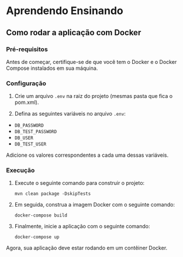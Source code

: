 # Aprendendo Ensinando

## Como rodar a aplicação com Docker

### Pré-requisitos

Antes de começar, certifique-se de que você tem o Docker e o Docker Compose instalados em sua máquina.

### Configuração

1. Crie um arquivo `.env` na raiz do projeto (mesmas pasta que fica o pom.xml).

2. Defina as seguintes variáveis no arquivo `.env`:

- `DB_PASSWORD`
- `DB_TEST_PASSWORD`
- `DB_USER`
- `DB_TEST_USER`

Adicione os valores correspondentes a cada uma dessas variáveis.

### Execução

1. Execute o seguinte comando para construir o projeto:

    `mvn clean package -DskipTests`

2. Em seguida, construa a imagem Docker com o seguinte comando:

   `docker-compose build`

3. Finalmente, inicie a aplicação com o seguinte comando:

   `docker-compose up`

Agora, sua aplicação deve estar rodando em um contêiner Docker.